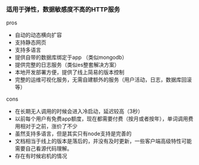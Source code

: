 
### 适用于弹性，数据敏感度不高的HTTP服务
pros
- 自动的动态横向扩容
- 支持静态网页
- 支持多语言
- 提供自带的数据库绑定于app （类似mongodb）
- 提供完整的日志服务（类似es整套解决方案）
- 本地开发部署方便，提供了线上简易的版本控制
- 完整的运维可视化服务，无需自建额外的服务（用户活动，日志，数据库回滚等）

cons
- 在长期无人调用的时候会进入冷启动，延迟较高（3秒）
- 以前每个用户有免费app额度，现在都需要付费（按月或者按年），单词调用费用相对于之前，涨价了不少
- 虽然支持多语言，但是其实只有node支持是完善的
- 文档相当于线上的版本是落后的，并没有及时更新，一些客户端高级特性可能需要自己看源代码理解。
- 存在有时候宕机的情况
